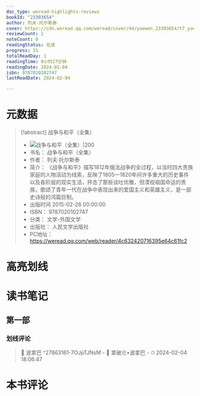 ```yaml
---
doc_type: weread-highlights-reviews
bookId: "23303654"
author: 列夫·托尔斯泰
cover: https://cdn.weread.qq.com/weread/cover/44/yuewen_23303654/t7_yuewen_233036541679900838.jpg
reviewCount: 1
noteCount: 0
readingStatus: 在读
progress: 1%
totalReadDay: 1
readingTime: 0小时27分钟
readingDate: 2024-02-04
isbn: 9787020102747
lastReadDate: 2024-02-04

---
```

# 元数据
> [!abstract] 战争与和平（全集）
> - ![ 战争与和平（全集）|200](https://cdn.weread.qq.com/weread/cover/44/yuewen_23303654/t7_yuewen_233036541679900838.jpg)
> - 书名： 战争与和平（全集）
> - 作者： 列夫·托尔斯泰
> - 简介： 《战争与和平》描写1812年俄法战争的全过程，以当时四大贵族家庭的人物活动为线索，反映了1805—1820年间许多重大的历史事件以及各阶层的现实生活，抨击了那些谈吐优雅，但漠视祖国命运的贵族，歌颂了青年一代在战争中表现出来的爱国主义和英雄主义，是一部史诗般的鸿篇巨制。
> - 出版时间 2015-02-28 00:00:00
> - ISBN： 9787020102747
> - 分类： 文学-外国文学
> - 出版社： 人民文学出版社
> - PC地址：https://weread.qq.com/web/reader/4c632420716395e64c61fc2

# 高亮划线

# 读书笔记

## 第一部

### 划线评论
> 📌 波拿巴  ^27863161-7OJpTJNsM
    - 💭 拿破仑•波拿巴
    - ⏱ 2024-02-04 18:06:47
   
# 本书评论
